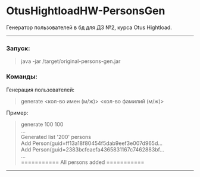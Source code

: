 # OtusHightloadHW-PersonsGen
Генератор пользователей в бд для ДЗ №2, курса Otus Hightload.

---
### Запуск:
> java -jar /target/original-persons-gen.jar

### Команды:
Генерация пользователей:
> generate <кол-во имен (м/ж)> <кол-во фамилий (м/ж)>

Пример:
> generate 100 100 \
> ... \
> Generated list '200' persons \
> Add Person(guid=ff13a18f80454f5dab9eef3e007d965d... \
> Add Person(guid=2383bcfeaefa4365831167c7462883bf... \
> ... \
> =========== All persons added ===========

---